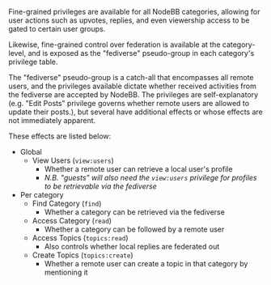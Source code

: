Fine-grained privileges are available for all NodeBB categories, allowing for user actions such as upvotes, replies, and even viewership access to be gated to certain user groups.

Likewise, fine-grained control over federation is available at the category-level, and is exposed as the "fediverse" pseudo-group in each category's privilege table.

The "fediverse" pseudo-group is a catch-all that encompasses all remote users, and the privileges available dictate whether received activities from the fediverse are accepted by NodeBB. The privileges are self-explanatory (e.g. "Edit Posts" privilege governs whether remote users are allowed to update their posts.), but several have additional effects or whose effects are not immediately apparent.

These effects are listed below:

* Global
	* View Users (`view:users`)
		* Whether a remote user can retrieve a local user's profile
		* *N.B. "guests" will also need the `view:users` privilege for profiles to be retrievable via the fediverse*
* Per category
	* Find Category (`find`)
		* Whether a category can be retrieved via the fediverse
	* Access Category (`read`)
		* Whether a category can be followed by a remote user
	* Access Topics (`topics:read`)
		* Also controls whether local replies are federated out
	* Create Topics (`topics:create`)
		* Whether a remote user can create a topic in that category by mentioning it

